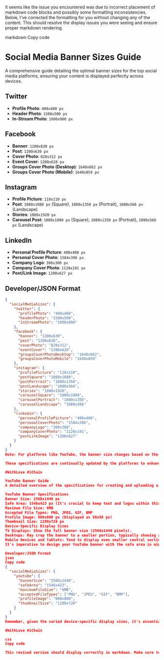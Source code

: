 It seems like the issue you encountered was due to incorrect placement of markdown code blocks and possibly some formatting inconsistencies. Below, I've corrected the formatting for you without changing any of the content. This should resolve the display issues you were seeing and ensure proper markdown rendering.

markdown
Copy code
# Social Media Banner Sizes Guide

A comprehensive guide detailing the optimal banner sizes for the top social media platforms, ensuring your content is displayed perfectly across devices.

## Twitter
- **Profile Photo**: `400x400 px`
- **Header Photo**: `1500x500 px`
- **In-Stream Photo**: `1600x900 px`

## Facebook
- **Banner**: `1200x630 px`
- **Post**: `1200x630 px`
- **Cover Photo**: `820x312 px`
- **Event Cover**: `1200x628 px`
- **Groups Cover Photo (Desktop)**: `1640x662 px`
- **Groups Cover Photo (Mobile)**: `1640x859 px`

## Instagram
- **Profile Picture**: `110x110 px`
- **Post**: `1080x1080 px` (Square), `1080x1350 px` (Portrait), `1080x566 px` (Landscape)
- **Stories**: `1080x1920 px`
- **Carousel Post**: `1080x1080 px` (Square), `1080x1350 px` (Portrait), `1080x566 px` (Landscape)

## LinkedIn
- **Personal Profile Picture**: `400x400 px`
- **Personal Cover Photo**: `1584x396 px`
- **Company Logo**: `300x300 px`
- **Company Cover Photo**: `1128x191 px`
- **Post/Link Image**: `1200x627 px`

## Developer/JSON Format

```json
{
  "socialMediaSizes": {
    "twitter": {
      "profilePhoto": "400x400",
      "headerPhoto": "1500x500",
      "inStreamPhoto": "1600x900"
    },
    "facebook": {
      "banner": "1200x630",
      "post": "1200x630",
      "coverPhoto": "820x312",
      "eventCover": "1200x628",
      "groupsCoverPhotoDesktop": "1640x662",
      "groupsCoverPhotoMobile": "1640x859"
    },
    "instagram": {
      "profilePicture": "110x110",
      "postSquare": "1080x1080",
      "postPortrait": "1080x1350",
      "postLandscape": "1080x566",
      "stories": "1080x1920",
      "carouselSquare": "1080x1080",
      "carouselPortrait": "1080x1350",
      "carouselLandscape": "1080x566"
    },
    "linkedin": {
      "personalProfilePicture": "400x400",
      "personalCoverPhoto": "1584x396",
      "companyLogo": "300x300",
      "companyCoverPhoto": "1128x191",
      "postLinkImage": "1200x627"
    }
  }
}
Note: For platforms like YouTube, the banner size changes based on the device. The overall dimensions for a YouTube channel banner are 2560x1440 px, with a safe area for mobile and web (without text and logo cropping) of 1546x423 px. Always center the most crucial elements to ensure visibility across all devices.

These specifications are continually updated by the platforms to enhance user experiences. It's recommended to regularly check the latest guidelines on their official websites or help centers.

#WithLove #iChain

YouTube Banner Guide
A detailed overview of the specifications for creating and uploading a YouTube banner, ensuring optimal visibility and compatibility across devices.

YouTube Banner Specifications
Banner Size: 2560x1440 px
Safe Area: 1546x423 px (It's crucial to keep text and logos within this area to ensure best visibility across all devices.)
Maximum File Size: 6MB
Accepted File Types: PNG, JPEG, GIF, BMP
Profile Image: 800x800 px (Displayed as 98x98 px)
Thumbnail Size: 1280x720 px
Device-Specific Display Sizes
TV Displays: Show the full banner size (2560x1440 pixels).
Desktops: May crop the banner to a smaller portion, typically showing a section in the middle.
Mobile Devices and Tablets: Tend to display even smaller central sections of the banner due to screen size limitations.
It's imperative to design your YouTube banner with the safe area in mind. This ensures that key elements, such as logos and text, remain visible across all devices. Considering the significant portion of viewership that occurs on mobile devices, maintaining brand consistency and ensuring visibility is crucial.

Developer/JSON Format
json
Copy code
{
  "socialMediaSizes": {
    "youtube": {
      "bannerSize": "2560x1440",
      "safeArea": "1546x423",
      "maximumFileSize": "6MB",
      "acceptedFileTypes": ["PNG", "JPEG", "GIF", "BMP"],
      "profileImage": "800x800",
      "thumbnailSize": "1280x720"
    }
  }
}
Remember, given the varied device-specific display sizes, it's essential to design your banner with the safe area in mind. This ensures that regardless of the device your audience uses, the most important elements of your banner remain front and center.

#WithLove #iChain

css
Copy code

This revised version should display correctly in markdown. Make sure to place the JSON code 
